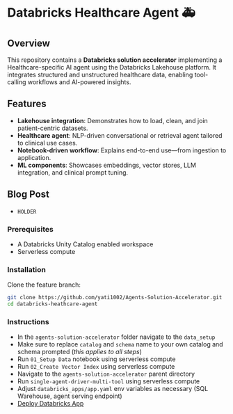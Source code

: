 # Databricks Healthcare Agent 🚑

## Overview
This repository contains a **Databricks solution accelerator** implementing a Healthcare-specific AI agent using the Databricks Lakehouse platform. It integrates structured and unstructured healthcare data, enabling tool-calling workflows and AI-powered insights.

## Features
- **Lakehouse integration**: Demonstrates how to load, clean, and join patient-centric datasets.
- **Healthcare agent**: NLP-driven conversational or retrieval agent tailored to clinical use cases.
- **Notebook-driven workflow**: Explains end-to-end use—from ingestion to application.
- **ML components**: Showcases embeddings, vector stores, LLM integration, and clinical prompt tuning.

## Blog Post
- `HOLDER`

### Prerequisites
- A Databricks Unity Catalog enabled workspace
- Serverless compute

### Installation
Clone the feature branch:

```bash
git clone https://github.com/yati1002/Agents-Solution-Accelerator.git
cd databricks-heathcare-agent
```

### Instructions
- In the `agents-solution-accelerator` folder navigate to the `data_setup`
- Make sure to replace `catalog` and `schema` name to your own catalog and schema prompted (*this applies to all steps*)
- Run `01_Setup Data` notebook using serverless compute
- Run `02_Create Vector Index` using serverless compute
- Navigate to the `agents-solution-accelerator` parent directory
- Run `single-agent-driver-multi-tool` using serverless compute
- Adjust `databricks_apps/app.yaml` env variables as necessary (SQL Warehouse, agent serving endpoint)
- [Deploy Databricks App](https://docs.databricks.com/aws/en/dev-tools/databricks-apps/deploy#deploy-the-app)
